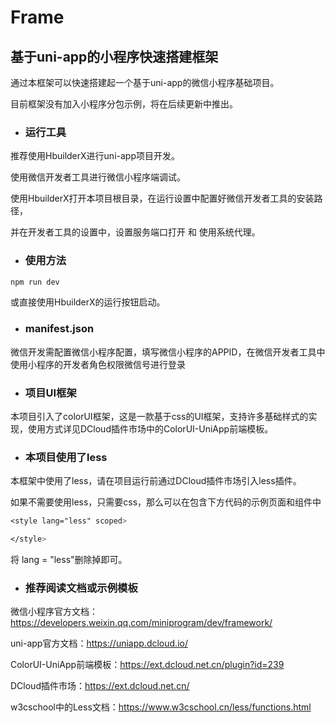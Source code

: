 # Frame

## 基于uni-app的小程序快速搭建框架

通过本框架可以快速搭建起一个基于uni-app的微信小程序基础项目。

目前框架没有加入小程序分包示例，将在后续更新中推出。

- ### 运行工具


推荐使用HbuilderX进行uni-app项目开发。

使用微信开发者工具进行微信小程序端调试。

使用HbuilderX打开本项目根目录，在运行设置中配置好微信开发者工具的安装路径，

并在开发者工具的设置中，设置服务端口打开 和 使用系统代理。

- ### 使用方法


```js
npm run dev
```

或直接使用HbuilderX的运行按钮启动。

- ### manifest.json


微信开发需配置微信小程序配置，填写微信小程序的APPID，在微信开发者工具中使用小程序的开发者角色权限微信号进行登录

- ### 项目UI框架


本项目引入了colorUI框架，这是一款基于css的UI框架，支持许多基础样式的实现，使用方式详见DCloud插件市场中的ColorUI-UniApp前端模板。

- ### 本项目使用了less


本框架中使用了less，请在项目运行前通过DCloud插件市场引入less插件。

如果不需要使用less，只需要css，那么可以在包含下方代码的示例页面和组件中

```css
<style lang="less" scoped>

</style>
```

将 lang = "less"删除掉即可。

- ### 推荐阅读文档或示例模板

微信小程序官方文档：https://developers.weixin.qq.com/miniprogram/dev/framework/

uni-app官方文档：https://uniapp.dcloud.io/

ColorUI-UniApp前端模板：https://ext.dcloud.net.cn/plugin?id=239

DCloud插件市场：https://ext.dcloud.net.cn/

w3cschool中的Less文档：https://www.w3cschool.cn/less/functions.html
